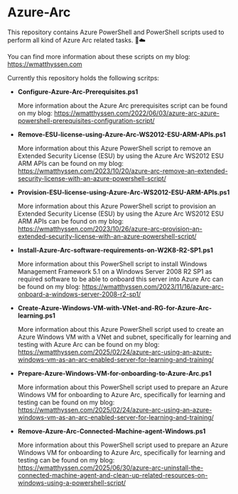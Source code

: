 # Azure-Arc

This repository contains Azure PowerShell and PowerShell scripts used to perform all kind of Azure Arc related tasks. 🚀☁️

You can find more information about these scripts on my blog: https://wmatthyssen.com

Currently this repository holds the following scritps:

- **Configure-Azure-Arc-Prerequisites.ps1**

  More information about the Azure Arc prerequisites script can be found on my blog: https://wmatthyssen.com/2022/06/03/azure-arc-azure-powershell-prerequisites-configuration-script/

- **Remove-ESU-license-using-Azure-Arc-WS2012-ESU-ARM-APIs.ps1**

  More information about this Azure PowerShell script to remove an Extended Security License (ESU) by using the Azure Arc WS2012 ESU ARM APIs can be found on my blog: https://wmatthyssen.com/2023/10/20/azure-arc-remove-an-extended-security-license-with-an-azure-powershell-script/

- **Provision-ESU-license-using-Azure-Arc-WS2012-ESU-ARM-APIs.ps1**

  More information about this Azure PowerShell script to provision an Extended Security License (ESU) by using the Azure Arc WS2012 ESU ARM APIs can be found on my blog: https://wmatthyssen.com/2023/10/26/azure-arc-provision-an-extended-security-license-with-an-azure-powershell-script/

- **Install-Azure-Arc-software-requirements-on-W2K8-R2-SP1.ps1**

  More information about this PowerShell script to install Windows Management Framework 5.1 on a Windows Server 2008 R2 SP1 as required software to be able to onboard this server into Azure Arc can be found on my blog: https://wmatthyssen.com/2023/11/16/azure-arc-onboard-a-windows-server-2008-r2-sp1/
  
- **Create-Azure-Windows-VM-with-VNet-and-RG-for-Azure-Arc-learning.ps1**

  More information about this Azure PowerShell script used to create an Azure Windows VM with a VNet and subnet, specifically for learning and testing with Azure Arc can be found on my blog: https://wmatthyssen.com/2025/02/24/azure-arc-using-an-azure-windows-vm-as-an-arc-enabled-server-for-learning-and-training/

- **Prepare-Azure-Windows-VM-for-onboarding-to-Azure-Arc.ps1**

  More information about this PowerShell script used to prepare an Azure Windows VM for onboarding to Azure Arc, specifically for learning and testing can be found on my blog: https://wmatthyssen.com/2025/02/24/azure-arc-using-an-azure-windows-vm-as-an-arc-enabled-server-for-learning-and-training/

- **Remove-Azure-Arc-Connected-Machine-agent-Windows.ps1**

  More information about this PowerShell script used to prepare an Azure Windows VM for onboarding to Azure Arc, specifically for learning and testing can be found on my blog: https://wmatthyssen.com/2025/06/30/azure-arc-uninstall-the-connected-machine-agent-and-clean-up-related-resources-on-windows-using-a-powershell-script/


